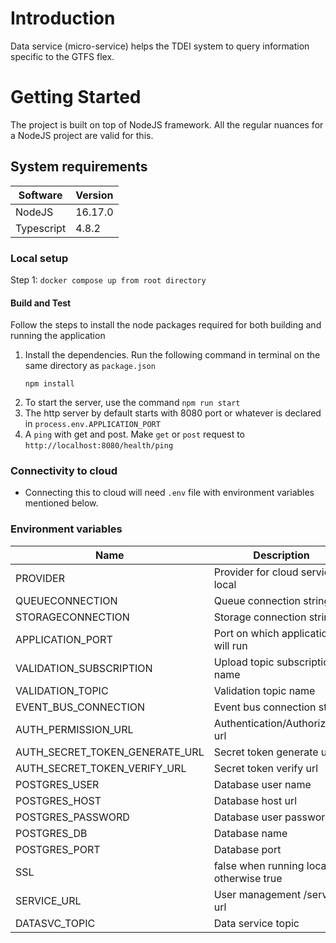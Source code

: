 # Introduction 
Data service (micro-service) helps the TDEI system to query information specific to the GTFS flex.

# Getting Started
The project is built on top of NodeJS framework. All the regular nuances for a NodeJS project are valid for this.

## System requirements
| Software | Version|
|----|---|
| NodeJS | 16.17.0|
| Typescript | 4.8.2 |

### Local setup
Step 1: 
```docker compose up from root directory```

#### Build and Test
Follow the steps to install the node packages required for both building and running the application

1. Install the dependencies. Run the following command in terminal on the same directory as `package.json`
    ```shell
    npm install
    ```
2. To start the server, use the command `npm run start`
3. The http server by default starts with 8080 port or whatever is declared in `process.env.APPLICATION_PORT`
4. A `ping` with get and post. Make `get` or `post` request to `http://localhost:8080/health/ping`

### Connectivity to cloud
- Connecting this to cloud will need `.env` file with environment variables mentioned below.


### Environment variables
|Name| Description |
|--|--|
| PROVIDER | Provider for cloud service or local |
|QUEUECONNECTION | Queue connection string |
|STORAGECONNECTION | Storage connection string|
|APPLICATION_PORT |Port on which application will run|
|VALIDATION_SUBSCRIPTION | Upload topic subscription name|
|VALIDATION_TOPIC | Validation topic name|
|EVENT_BUS_CONNECTION | Event bus connection string|
|AUTH_PERMISSION_URL | Authentication/Authorization url|
|AUTH_SECRET_TOKEN_GENERATE_URL | Secret token generate url|
|AUTH_SECRET_TOKEN_VERIFY_URL | Secret token verify url|
|POSTGRES_USER | Database user name|
|POSTGRES_HOST | Database host url|
|POSTGRES_PASSWORD | Database user password|
|POSTGRES_DB | Database name|
|POSTGRES_PORT | Database port|
|SSL | false when running locally otherwise true|
|SERVICE_URL | User management /service url|
|DATASVC_TOPIC | Data service topic|



